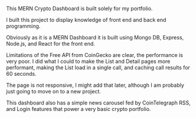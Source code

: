 This MERN Crypto Dashboard is built solely for my portfolio. 

I built this project to display knowledge of front end and back end programming. 

Obviously as it is a MERN Dashboard it is built using Mongo DB, Express, Node.js, and React for the front end. 

Limitations of the Free API from CoinGecko are clear, the performance is very poor. I did what I could to make the List and Detail pages more performant, making the List load in a single call, and caching call results for 60 seconds. 

The page is not responsive, I might add that later, although I am probably just going to move on to a new project. 

This dashboard also has a simple news carousel fed by CoinTelegraph RSS, and Login features that power a very basic crypto portfolio. 